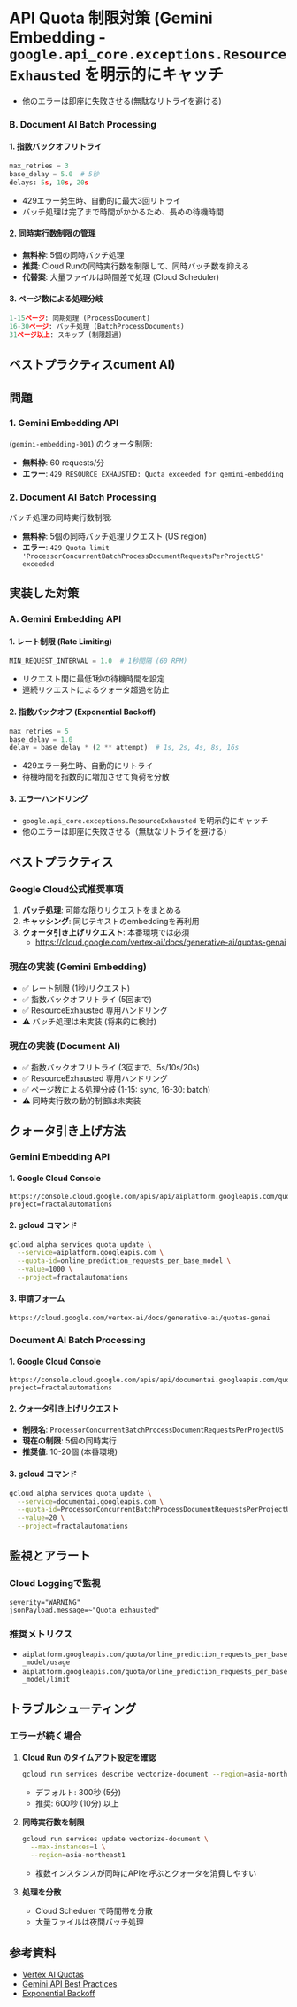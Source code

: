 # API Quota 制限対策 (Gemini Embedding - `google.api_core.exceptions.ResourceExhausted` を明示的にキャッチ
- 他のエラーは即座に失敗させる(無駄なリトライを避ける)

### B. Document AI Batch Processing

#### 1. **指数バックオフリトライ**
```python
max_retries = 3
base_delay = 5.0  # 5秒
delays: 5s, 10s, 20s
```
- 429エラー発生時、自動的に最大3回リトライ
- バッチ処理は完了まで時間がかかるため、長めの待機時間

#### 2. **同時実行数制限の管理**
- **無料枠**: 5個の同時バッチ処理
- **推奨**: Cloud Runの同時実行数を制限して、同時バッチ数を抑える
- **代替案**: 大量ファイルは時間差で処理 (Cloud Scheduler)

#### 3. **ページ数による処理分岐**
```python
1-15ページ: 同期処理 (ProcessDocument)
16-30ページ: バッチ処理 (BatchProcessDocuments)
31ページ以上: スキップ (制限超過)
```

## ベストプラクティスcument AI)

## 問題

### 1. Gemini Embedding API
(`gemini-embedding-001`) のクォータ制限:
- **無料枠**: 60 requests/分
- **エラー**: `429 RESOURCE_EXHAUSTED: Quota exceeded for gemini-embedding`

### 2. Document AI Batch Processing
バッチ処理の同時実行数制限:
- **無料枠**: 5個の同時バッチ処理リクエスト (US region)
- **エラー**: `429 Quota limit 'ProcessorConcurrentBatchProcessDocumentRequestsPerProjectUS' exceeded`

## 実装した対策

### A. Gemini Embedding API

#### 1. **レート制限 (Rate Limiting)**
```python
MIN_REQUEST_INTERVAL = 1.0  # 1秒間隔 (60 RPM)
```
- リクエスト間に最低1秒の待機時間を設定
- 連続リクエストによるクォータ超過を防止

#### 2. **指数バックオフ (Exponential Backoff)**
```python
max_retries = 5
base_delay = 1.0
delay = base_delay * (2 ** attempt)  # 1s, 2s, 4s, 8s, 16s
```
- 429エラー発生時、自動的にリトライ
- 待機時間を指数的に増加させて負荷を分散

#### 3. **エラーハンドリング**
- `google.api_core.exceptions.ResourceExhausted` を明示的にキャッチ
- 他のエラーは即座に失敗させる（無駄なリトライを避ける）

## ベストプラクティス

### Google Cloud公式推奨事項
1. **バッチ処理**: 可能な限りリクエストをまとめる
2. **キャッシング**: 同じテキストのembeddingを再利用
3. **クォータ引き上げリクエスト**: 本番環境では必須
   - https://cloud.google.com/vertex-ai/docs/generative-ai/quotas-genai

### 現在の実装 (Gemini Embedding)
- ✅ レート制限 (1秒/リクエスト)
- ✅ 指数バックオフリトライ (5回まで)
- ✅ ResourceExhausted 専用ハンドリング
- ⚠️ バッチ処理は未実装 (将来的に検討)

### 現在の実装 (Document AI)
- ✅ 指数バックオフリトライ (3回まで、5s/10s/20s)
- ✅ ResourceExhausted 専用ハンドリング
- ✅ ページ数による処理分岐 (1-15: sync, 16-30: batch)
- ⚠️ 同時実行数の動的制御は未実装

## クォータ引き上げ方法

### Gemini Embedding API

#### 1. Google Cloud Console
```
https://console.cloud.google.com/apis/api/aiplatform.googleapis.com/quotas?project=fractalautomations
```

#### 2. gcloud コマンド
```bash
gcloud alpha services quota update \
  --service=aiplatform.googleapis.com \
  --quota-id=online_prediction_requests_per_base_model \
  --value=1000 \
  --project=fractalautomations
```

#### 3. 申請フォーム
```
https://cloud.google.com/vertex-ai/docs/generative-ai/quotas-genai
```

### Document AI Batch Processing

#### 1. Google Cloud Console
```
https://console.cloud.google.com/apis/api/documentai.googleapis.com/quotas?project=fractalautomations
```

#### 2. クォータ引き上げリクエスト
- **制限名**: `ProcessorConcurrentBatchProcessDocumentRequestsPerProjectUS`
- **現在の制限**: 5個の同時実行
- **推奨値**: 10-20個 (本番環境)

#### 3. gcloud コマンド
```bash
gcloud alpha services quota update \
  --service=documentai.googleapis.com \
  --quota-id=ProcessorConcurrentBatchProcessDocumentRequestsPerProjectUS \
  --value=20 \
  --project=fractalautomations
```

## 監視とアラート

### Cloud Loggingで監視
```
severity="WARNING"
jsonPayload.message=~"Quota exhausted"
```

### 推奨メトリクス
- `aiplatform.googleapis.com/quota/online_prediction_requests_per_base_model/usage`
- `aiplatform.googleapis.com/quota/online_prediction_requests_per_base_model/limit`

## トラブルシューティング

### エラーが続く場合
1. **Cloud Run のタイムアウト設定を確認**
   ```bash
   gcloud run services describe vectorize-document --region=asia-northeast1
   ```
   - デフォルト: 300秒 (5分)
   - 推奨: 600秒 (10分) 以上

2. **同時実行数を制限**
   ```bash
   gcloud run services update vectorize-document \
     --max-instances=1 \
     --region=asia-northeast1
   ```
   - 複数インスタンスが同時にAPIを呼ぶとクォータを消費しやすい

3. **処理を分散**
   - Cloud Scheduler で時間帯を分散
   - 大量ファイルは夜間バッチ処理

## 参考資料
- [Vertex AI Quotas](https://cloud.google.com/vertex-ai/docs/quotas)
- [Gemini API Best Practices](https://cloud.google.com/vertex-ai/generative-ai/docs/learn/best-practices)
- [Exponential Backoff](https://cloud.google.com/iot/docs/how-tos/exponential-backoff)

